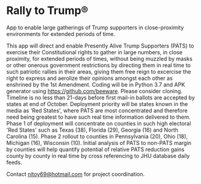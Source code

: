 # Rally to Trump®
App to enable large gatherings of Trump supporters in close-proximity environments for extended periods of time.

This app will direct and enable Presently Alive Trump Supporters (PATS) to exercise their Constitutional rights to gather in large numbers, in close proximity, for extended periods of times, without being muzzled by masks or other onerous government restrictions by directing them in real time to such patriotic rallies in their areas, giving them free reign to excercise the right to express and aerolize their opinions amongst each other as enshrined by the 1st Amendment. Coding will be in Python 3.7 and APK generator using https://github.com/beeware. Please consider cloning. Timeline is no less than 21-days before first mail-in ballots are accepted by states at end of October. Deployment priority will be states known in the media as 'Red States', where PATS are most concentrated and therefore need being greatest to have such real time information delivered to them. Phase 1 of deployment will concentrate on counties in such high electoral 'Red States' such as Texas (38), Florida (29), Georgia (16) and North Carolina (15). Phase 2 rollout to counties in Pennsylvania (20), Ohio (18), Michigan (16), Wisconsin (10). Initial analysis of PATS to non-PATS margin by counties will help quantify potential of relative PATS reduction gains county by county in real time by cross referencing to JHU database daily feeds.

Contact nitoy69@hotmail.com for project coordination. 
